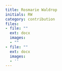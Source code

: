 ```yaml
---
title: Rosmarie Waldrop
initials: RW
category: contribution
files:
- file: ""
  ext: docx
  images:
  - ""
- file: ""
  ext: docx
  images:
  - ''
---
```

